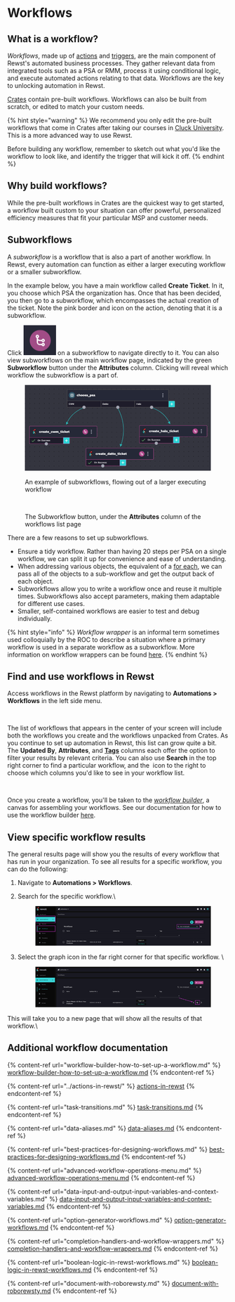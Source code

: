 # Workflows

## What is a workflow?

_Workflows_, made up of [actions](https://docs.rewst.help/documentation/workflows/actions-in-rewst) and [triggers](https://docs.rewst.help/documentation/intro-to-triggers), are the main component of Rewst's automated business processes. They gather relevant data from integrated tools such as a PSA or RMM, process it using conditional logic, and execute automated actions relating to that data. Workflows are the key to unlocking automation in Rewst.

[Crates](https://docs.rewst.help/prebuilt-automations/crates) contain pre-built workflows. Workflows can also be built from scratch, or edited to match your custom needs.&#x20;

{% hint style="warning" %}
We recommend you only edit the pre-built workflows that come in Crates after taking our courses in [Cluck University](https://learn.rewst.io). This is a more advanced way to use Rewst.

Before building any workflow, remember to sketch out what you'd like the workflow to look like, and identify the trigger that will kick it off.
{% endhint %}

## Why build workflows?

While the pre-built workflows in Crates are the quickest way to get started, a workflow built custom to your situation can offer powerful, personalized efficiency measures that fit your particular MSP and customer needs.

## Subworkflows

A _subworkflow_ is a workflow that is also a part of another workflow. In Rewst, every automation can function as either a larger executing workflow or a smaller subworkflow.&#x20;

In the example below, you have a main workflow called **Create Ticket**. In it, you choose which PSA the organization has. Once that has been decided, you then go to a subworkflow, which encompasses the actual creation of the ticket. Note the pink border and icon on the action, denoting that it is a subworkflow.

Click <img src="../../.gitbook/assets/Subworkflow icon.png" alt="" data-size="line"> on a subworkflow to navigate directly to it. You can also view subworkflows on the main workflow page, indicated by the green **Subworkflow** button under the **Attributes** column. Clicking will reveal which workflow the subworkflow is a part of.

<figure><img src="../../.gitbook/assets/image (4).png" alt=""><figcaption><p>An example of subworkflows, flowing out of a larger executing workflow</p></figcaption></figure>

<figure><img src="../../.gitbook/assets/Screenshot 2025-04-01 at 3.14.32 PM (1).png" alt="" width="563"><figcaption><p>The Subworkflow button, under the <strong>Attributes</strong> column of the workflows list page</p></figcaption></figure>



There are a few reasons to set up subworkflows.

* Ensure a tidy workflow. Rather than having 20 steps per PSA on a single workflow, we can split it up for convenience and ease of understanding.
* When addressing various objects, the equivalent of a [for each](https://docs.rewst.help/documentation/workflows/configuring-your-workflow-tasks/advanced-workflow-operations#with-items), we can pass all of the objects to a sub-workflow and get the output back of each object.
* Subworkflows allow you to write a workflow once and reuse it multiple times. Subworkflows also accept parameters, making them adaptable for different use cases.
* Smaller, self-contained workflows are easier to test and debug individually.

{% hint style="info" %}
_Workflow wrapper_ is an informal term sometimes used colloquially by the ROC to describe a situation where a primary workflow is used in a separate workflow as a subworkflow. More information on workflow wrappers can be found [here](completion-handlers-and-workflow-wrappers.md).&#x20;
{% endhint %}

## Find and use workflows in Rewst

Access workflows in the Rewst platform by navigating to **Automations > Workflows** in the left side menu.

<figure><img src="../../.gitbook/assets/Screenshot 2025-03-04 at 3.39.58 PM.png" alt=""><figcaption></figcaption></figure>

The list of workflows that appears in the center of your screen will include both the workflows you create and the workflows unpacked from Crates. As you continue to set up automation in Rewst, this list can grow quite a bit. The **Updated By**, **Attributes**, and [**Tags**](https://docs.rewst.help/documentation/workflows/tags-in-rewst) columns each offer the option to filter your results by relevant criteria. You can also use **Search** in the top right corner to find a particular workflow, and the <img src="../../.gitbook/assets/Screenshot 2025-03-05 at 6.09.13 PM.png" alt="" data-size="line"> icon to the right to choose which columns you'd like to see in your workflow list.

<figure><img src="../../.gitbook/assets/Screenshot 2025-03-04 at 3.40.33 PM.png" alt="" width="143"><figcaption></figcaption></figure>

Once you create a workflow, you'll be taken to the [_workflow builder_](workflow-builder-how-to-set-up-a-workflow.md), a canvas for assembling your workflows. See our documentation for how to use the workflow builder [here](workflow-builder-how-to-set-up-a-workflow.md).&#x20;

## View specific workflow results

The general results page will show you the results of every workflow that has run in your organization. To see all results for a specific workflow, you can do the following:

1. Navigate to **Automations > Workflows**.
2.  Search for the specific workflow.\


    <figure><img src="../../.gitbook/assets/image (2).png" alt=""><figcaption></figcaption></figure>
3.  Select the graph icon in the far right corner for that specific workflow. \


    <figure><img src="../../.gitbook/assets/image (1) (2).png" alt=""><figcaption></figcaption></figure>

This will take you to a new page that will show all the results of that workflow.\




## Additional workflow documentation

{% content-ref url="workflow-builder-how-to-set-up-a-workflow.md" %}
[workflow-builder-how-to-set-up-a-workflow.md](workflow-builder-how-to-set-up-a-workflow.md)
{% endcontent-ref %}

{% content-ref url="../actions-in-rewst/" %}
[actions-in-rewst](../actions-in-rewst/)
{% endcontent-ref %}

{% content-ref url="task-transitions.md" %}
[task-transitions.md](task-transitions.md)
{% endcontent-ref %}

{% content-ref url="data-aliases.md" %}
[data-aliases.md](data-aliases.md)
{% endcontent-ref %}

{% content-ref url="best-practices-for-designing-workflows.md" %}
[best-practices-for-designing-workflows.md](best-practices-for-designing-workflows.md)
{% endcontent-ref %}

{% content-ref url="advanced-workflow-operations-menu.md" %}
[advanced-workflow-operations-menu.md](advanced-workflow-operations-menu.md)
{% endcontent-ref %}

{% content-ref url="data-input-and-output-input-variables-and-context-variables.md" %}
[data-input-and-output-input-variables-and-context-variables.md](data-input-and-output-input-variables-and-context-variables.md)
{% endcontent-ref %}

{% content-ref url="option-generator-workflows.md" %}
[option-generator-workflows.md](option-generator-workflows.md)
{% endcontent-ref %}

{% content-ref url="completion-handlers-and-workflow-wrappers.md" %}
[completion-handlers-and-workflow-wrappers.md](completion-handlers-and-workflow-wrappers.md)
{% endcontent-ref %}

{% content-ref url="boolean-logic-in-rewst-workflows.md" %}
[boolean-logic-in-rewst-workflows.md](boolean-logic-in-rewst-workflows.md)
{% endcontent-ref %}

{% content-ref url="document-with-roborewsty.md" %}
[document-with-roborewsty.md](document-with-roborewsty.md)
{% endcontent-ref %}

